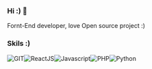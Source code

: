 ### Hi :) 👋

Fornt-End developer, love Open source project :) 

### Skils :)
<img src="https://img.shields.io/badge/git-f05133.svg?style=for-the-badge&logo=git&logoColor=ffffff" alt="GIT"><img src="https://img.shields.io/badge/ReactJS-1f1f1f.svg?style=for-the-badge&logo=react&logoColor=61DBFB" alt="ReactJS"><img src="https://img.shields.io/badge/Javascript-1f1f1f.svg?style=for-the-badge&logo=javascript&logoColor=f7df1e" alt="Javascript"><img src="https://img.shields.io/badge/php-1f1f1f.svg?style=for-the-badge&logo=php&logoColor=8a93be" alt="PHP"><img src="https://img.shields.io/badge/python-1f1f1f.svg?style=for-the-badge&logo=python&logoColor=ffd344" alt="Python">



<div style="text-align: center;">
  <img src="https://github-readme-stats.vercel.app/api?username=MahdyarEn&count_private=true&show_icons=true&count_private=true&theme=dark&include_all_commits=true" alt="">
</div>
